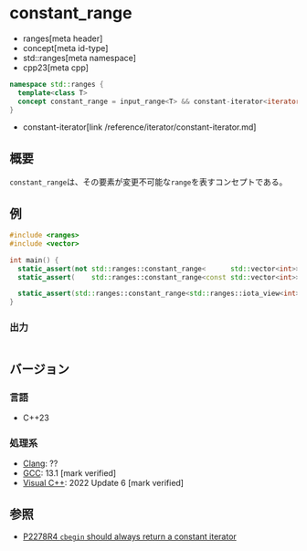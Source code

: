 # constant_range
* ranges[meta header]
* concept[meta id-type]
* std::ranges[meta namespace]
* cpp23[meta cpp]

```cpp
namespace std::ranges {
  template<class T>
  concept constant_range = input_range<T> && constant-iterator<iterator_t<T>>;
}
```
* constant-iterator[link /reference/iterator/constant-iterator.md]

## 概要

`constant_range`は、その要素が変更不可能な`range`を表すコンセプトである。

## 例

```cpp example
#include <ranges>
#include <vector>

int main() {
  static_assert(not std::ranges::constant_range<      std::vector<int>>);
  static_assert(    std::ranges::constant_range<const std::vector<int>>);

  static_assert(std::ranges::constant_range<std::ranges::iota_view<int>>);
}
```

### 出力

```
```

## バージョン
### 言語
- C++23

### 処理系
- [Clang](/implementation.md#clang): ??
- [GCC](/implementation.md#gcc): 13.1 [mark verified]
- [Visual C++](/implementation.md#visual_cpp): 2022 Update 6 [mark verified]

## 参照

- [P2278R4 `cbegin` should always return a constant iterator](https://www.open-std.org/jtc1/sc22/wg21/docs/papers/2022/p2278r4.html)
